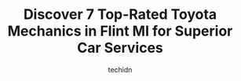 ---
layout: ampstory
image: https://images.unsplash.com/photo-1637005218692-a7e234ffcbf4?ixlib=rb-4.0.3&ixid=MnwxMjA3fDB8MHxwaG90by1wYWdlfHx8fGVufDB8fHx8&auto=format&fit=crop&w=640&h=853&q=80
author: techidn
featured: false
description: Trust your vehicles maintenance and repairs to the 7 best Toyota Mechanic in Flint MI, USA. With their extensive experience, cutting-edge technology, and commitment to customer satisfaction
title: Discover 7 Top-Rated Toyota Mechanics in Flint MI for Superior Car Services
cover:
   title: Discover 7 Top-Rated Toyota Mechanics in Flint MI for Superior Car Services
   subtitle: Rickpate
   background: https://images.unsplash.com/photo-1637005218692-a7e234ffcbf4?ixlib=rb-4.0.3&ixid=MnwxMjA3fDB8MHxwaG90by1wYWdlfHx8fGVufDB8fHx8&auto=format&fit=crop&w=640&h=853&q=80

pages: 
 - layout: thirds
   top: <h1>#1 Jet Auto Repair</h1>
   bottom: "<p>Jet is the best! Dropped my car off this am and was done before the afternoon. Also they saved me over 2k from what the dealership quoted me. Been going here for over 15+</p>"
   background: https://www.knot35.com/toplist/wp-content/uploads/2023/06/best-toyota-mechanic-1-in-flint-mi-1685838595.jpeg
   backgroundblur: true
 - layout: thirds
   top: <h1>#2 Kearsley Auto Repair Services</h1>
   bottom: "<p>4449 Richfield Rd, Flint, MI 48506, United States</p>"
   background: https://www.knot35.com/toplist/wp-content/uploads/2023/06/best-toyota-mechanic-2-in-flint-mi-1685838595.jpeg
   cta:
      link: https://www.knot35.com/toplist/discover-7-top-rated-toyota-mechanics-in-flint-mi-for-superior-car-services/
      text: Discover 7 Top-Rated Toyota Mechanics in Flint MI for Superior Car Services
 - layout: thirds
   top: <h1>#3 Carriage Town Auto & Truck Rpr</h1>
   bottom: "<p>1523 University Ave, Flint, MI 48504, United States</p>"
   background: https://www.knot35.com/toplist/wp-content/uploads/2023/06/best-toyota-mechanic-3-in-flint-mi-1685838596.jpeg
   cta:
      link: https://www.knot35.com/toplist/discover-7-top-rated-toyota-mechanics-in-flint-mi-for-superior-car-services/
      text: Discover 7 Top-Rated Toyota Mechanics in Flint MI for Superior Car Services
 - layout: thirds
   top: <h1>#4 Robs Affordable Auto Repair</h1>
   bottom: "<p>2914 Lapeer Rd, Flint, MI 48503, United States</p>"
   background: https://images.unsplash.com/photo-1561679660-d00ee1e0dc8e?ixlib=rb-4.0.3&ixid=MnwxMjA3fDB8MHxwaG90by1wYWdlfHx8fGVufDB8fHx8&auto=format&fit=crop&w=640&h=853&q=80
   cta:
      link: https://www.knot35.com/toplist/discover-7-top-rated-toyota-mechanics-in-flint-mi-for-superior-car-services/
      text: Discover 7 Top-Rated Toyota Mechanics in Flint MI for Superior Car Services
 - layout: thirds
   top: <h1>#5 J Cs Automotive LLC</h1>
   bottom: "<p>2210 Dort Hwy, Flint, MI 48507, United States</p>"
   background: https://images.unsplash.com/photo-1564951434112-64d74cc2a2d7?ixlib=rb-4.0.3&ixid=MnwxMjA3fDB8MHxwaG90by1wYWdlfHx8fGVufDB8fHx8&auto=format&fit=crop&w=640&h=853&q=80
   cta:
      link: https://www.knot35.com/toplist/discover-7-top-rated-toyota-mechanics-in-flint-mi-for-superior-car-services/
      text: Discover 7 Top-Rated Toyota Mechanics in Flint MI for Superior Car Services
 - layout: thirds
   top: <h1>#6 Car Fix</h1>
   bottom: "<p>2601 Saginaw St, Flint, MI 48503, United States</p>"
   background: https://images.unsplash.com/photo-1540457036297-448b6b99e91c?ixlib=rb-4.0.3&ixid=MnwxMjA3fDB8MHxwaG90by1wYWdlfHx8fGVufDB8fHx8&auto=format&fit=crop&w=640&h=853&q=80
   cta:
      link: https://www.knot35.com/toplist/discover-7-top-rated-toyota-mechanics-in-flint-mi-for-superior-car-services/
      text: Discover 7 Top-Rated Toyota Mechanics in Flint MI for Superior Car Services
 - layout: thirds
   top: <h1>#7 Kyles Mobile Auto Repair LLC</h1>
   bottom: "<p>814 Hemphill Rd, Flint, MI 48507, United States</p>"
   background: https://images.unsplash.com/photo-1547366785-564103df7e13?ixlib=rb-4.0.3&ixid=MnwxMjA3fDB8MHxwaG90by1wYWdlfHx8fGVufDB8fHx8&auto=format&fit=crop&w=640&h=853&q=80
   cta:
      link: https://www.knot35.com/toplist/discover-7-top-rated-toyota-mechanics-in-flint-mi-for-superior-car-services/
      text: Discover 7 Top-Rated Toyota Mechanics in Flint MI for Superior Car Services
 - layout: thirds
   middle: Continue reading...
   background: https://images.unsplash.com/photo-1527066579998-dbbae57f45ce?ixlib=rb-4.0.3&ixid=MnwxMjA3fDB8MHxwaG90by1wYWdlfHx8fGVufDB8fHx8&auto=format&fit=crop&w=640&h=853&q=80
   cta:
      link: https://www.knot35.com/toplist/discover-7-top-rated-toyota-mechanics-in-flint-mi-for-superior-car-services/
      text: Discover 7 Top-Rated Toyota Mechanics in Flint MI for Superior Car Services
      
---